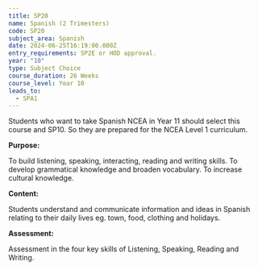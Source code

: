 ```yaml
---
title: SP20
name: Spanish (2 Trimesters)
code: SP20
subject_area: Spanish
date: 2024-06-25T16:19:00.000Z
entry_requirements: SP2E or HOD approval.
year: "10"
type: Subject Choice
course_duration: 26 Weeks
course_level: Year 10
leads_to:
  - SPA1
---
```

Students who want to take Spanish NCEA in Year 11 should select this course and SP10. So they are prepared for the NCEA Level 1 curriculum.

**Purpose:**

To build listening, speaking, interacting, reading and writing skills. To develop grammatical knowledge and broaden vocabulary. To increase cultural knowledge.

**Content:**

Students understand and communicate information and ideas in Spanish relating to their daily lives eg. town, food, clothing and holidays.

**Assessment:**

Assessment in the four key skills of Listening, Speaking, Reading and Writing.
